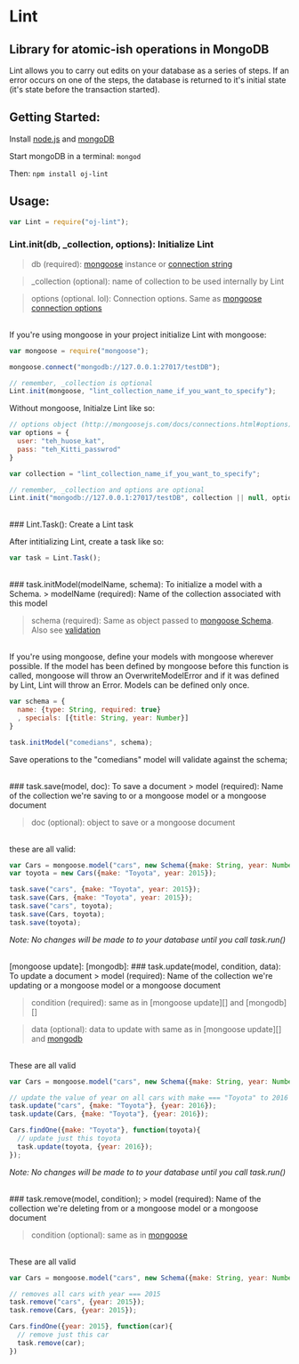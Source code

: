 # Lint
## Library for atomic-ish operations in MongoDB

Lint allows you to carry out edits on your database as a series of steps. If an error occurs on one of the steps, the database is returned to it's initial state (it's state before the transaction started). 

## Getting Started:

Install [node.js](https://nodejs.org) and [mongoDB](https://www.mongodb.com/download-center)

Start mongoDB in a terminal: ```mongod```

Then:
```npm install oj-lint```

## Usage:
```javascript
var Lint = require("oj-lint");
```

### Lint.init(db, _collection, options): Initialize Lint
> db (required): [mongoose](https://github.com/Automattic/mongoose) instance or [connection string](https://docs.mongodb.com/manual/reference/connection-string/)

> _collection (optional): name of collection to be used internally by Lint

> options (optional. lol): Connection options. Same as [mongoose connection options](http://mongoosejs.com/docs/connections.html#options)

<br>If you're using mongoose in your project initialize Lint with mongoose:

```javascript
var mongoose = require("mongoose");

mongoose.connect("mongodb://127.0.0.1:27017/testDB");

// remember, _collection is optional
Lint.init(mongoose, "lint_collection_name_if_you_want_to_specify");
```

Without mongoose, Initialze Lint like so:

```javascript
// options object (http://mongoosejs.com/docs/connections.html#options)
var options = {
  user: "teh_huose_kat",
  pass: "teh_Kitti_passwrod"
}

var collection = "lint_collection_name_if_you_want_to_specify";

// remember, _collection and options are optional
Lint.init("mongodb://127.0.0.1:27017/testDB", collection || null, options || null);
```
<br>
### Lint.Task(): Create a Lint task

After intitializing Lint, create a task like so:

```javascript
var task = Lint.Task();
```
<br>
### task.initModel(modelName, schema): To initialize a model with a Schema.
  > modelName (required): Name of the collection associated with this model
  
  > schema (required): Same as object passed to [mongoose Schema](http://mongoosejs.com/docs/guide.html#definition). Also see [validation](http://mongoosejs.com/docs/validation.html)
  
  <br>If you're using mongoose, define your models with mongoose wherever possible. If the model has been defined by mongoose before this function is called, mongoose will throw an OverwriteModelError and if it was defined by Lint, Lint will throw an Error. Models can be defined only once.
  
  ```javascript
  var schema = {
    name: {type: String, required: true}
    , specials: [{title: String, year: Number}]
  }
  
  task.initModel("comedians", schema);
  ```
  
  Save operations to the "comedians" model will validate against the schema;

<br>
### task.save(model, doc): To save a document</b>
  > model (required): Name of the collection we're saving to or a mongoose model or a mongoose document

  > doc (optional): object to save or a mongoose document
	
  <br>these are all valid:
  
  ```javascript
  var Cars = mongoose.model("cars", new Schema({make: String, year: Number}));
  var toyota = new Cars({make: "Toyota", year: 2015});

  task.save("cars", {make: "Toyota", year: 2015});
  task.save(Cars, {make: "Toyota", year: 2015});
  task.save("cars", toyota);
  task.save(Cars, toyota);
  task.save(toyota);
  ```
  
  *Note: No changes will be made to to your database until you call task.run()*
  
<br> 
[mongoose update]: <http://mongoosejs.com/docs/api.html#model_Model.update> 
[mongodb]: <https://docs.mongodb.com/manual/core/document/#document-query-filter>
### task.update(model, condition, data): To update a document
  > model (required): Name of the collection we're updating or a mongoose model or a mongoose document

  > condition (required): same as in [mongoose update][] and [mongodb][]
  
  > data (optional): data to update with same as in [mongoose update][] and [mongodb](https://docs.mongodb.com/manual/reference/method/db.collection.update/#update-parameter)
  
  <br> These are all valid
 
  ```javascript
  var Cars = mongoose.model("cars", new Schema({make: String, year: Number}));
 
  // update the value of year on all cars with make === "Toyota" to 2016
  task.update("cars", {make: "Toyota"}, {year: 2016});
  task.update(Cars, {make: "Toyota"}, {year: 2016});
  
  Cars.findOne({make: "Toyota"}, function(toyota){
    // update just this toyota
    task.update(toyota, {year: 2016});
  });
 ```
 
  *Note: No changes will be made to to your database until you call task.run()*
  
  <br>
### task.remove(model, condition);
  > model (required): Name of the collection we're deleting from or a mongoose model or a mongoose document
  
  > condition (optional): same as in [mongoose](http://mongoosejs.com/docs/api.html#query_Query-remove)
  
  <br> These are all valid
  
  ```javascript
  var Cars = mongoose.model("cars", new Schema({make: String, year: Number}));
  
  // removes all cars with year === 2015
  task.remove("cars", {year: 2015});
  task.remove(Cars, {year: 2015});
  
  Cars.findOne({year: 2015}, function(car){
    // remove just this car
    task.remove(car);
  })
  ```
